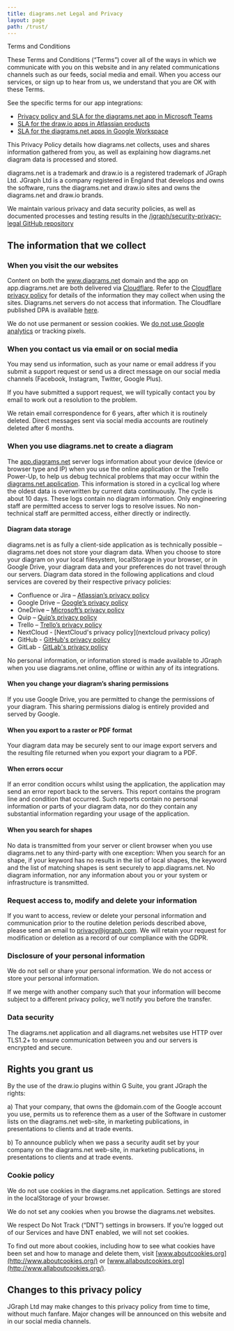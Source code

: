 ```yaml
---
title: diagrams.net Legal and Privacy
layout: page
path: /trust/
---
```


Terms and Conditions

These Terms and Conditions (“Terms”) cover all of the ways in which we communicate with you on this website and in any related communications channels such as our feeds, social media and email. When you access our services, or sign up to hear from us, we understand that you are OK with these Terms.

See the specific terms for our app integrations:
* [Privacy policy and SLA for the diagrams.net app in Microsoft Teams](/trust/privacy-microsoft-teams.html)
* [SLA for the draw.io apps in Atlassian products](/trust/sla-atlassian.html)
* [SLA for the diagrams.net apps in Google Workspace](/trust/sla-gsuite.html)

This Privacy Policy details how diagrams.net collects, uses and shares information gathered from you, as well as explaining how diagrams.net diagram data is processed and stored.

diagrams.net is a trademark and draw.io is a registered trademark of JGraph Ltd. JGraph Ltd is a company registered in England that develops and owns the software, runs the diagrams.net and draw.io sites and owns the diagrams.net and draw.io brands.

We maintain various privacy and data security policies, as well as documented processes and testing results in the [/jgraph/security-privacy-legal GitHub repository](https://github.com/jgraph/security-privacy-legal)

## The information that we collect

### When you visit the our websites

Content on both the www.diagrams.net domain and the app on app.diagrams.net are both delivered via [Cloudflare](https://www.cloudflare.com/). Refer to the [Cloudflare privacy policy](https://www.cloudflare.com/privacypolicy/) for details of the information they may collect when using the sites. Diagrams.net servers do not access that information. The Cloudflare published DPA is available [here](https://www.cloudflare.com/media/pdf/cloudflare-customer-dpa.pdf).

We do not use permanent or session cookies. We [do not use Google analytics](/blog/drawio-google-analytics.html) or tracking pixels.

### When you contact us via email or on social media

You may send us information, such as your name or email address if you submit a support request or send us a direct message on our social media channels (Facebook, Instagram, Twitter, Google Plus).

If you have submitted a support request, we will typically contact you by email to work out a resolution to the problem.

We retain email correspondence for 6 years, after which it is routinely deleted. Direct messages sent via social media accounts are routinely deleted after 6 months.

### When you use diagrams.net to create a diagram

The [app.diagrams.net](http://app.diagrams.net/) server logs information about your device (device or browser type and IP) when you use the online application or the Trello Power-Up, to help us debug technical problems that may occur within the [diagrams.net application](http://app.diagrams.net/). This information is stored in a cyclical log where the oldest data is overwritten by current data continuously. The cycle is about 10 days. These logs contain no diagram information. Only engineering staff are permitted access to server logs to resolve issues. No non-technical staff are permitted access, either directly or indirectly.

#### Diagram data storage

diagrams.net is as fully a client-side application as is technically possible – diagrams.net does not store your diagram data. When you choose to store your diagram on your local filesystem, localStorage in your browser, or in Google Drive, your diagram data and your preferences do not travel through our servers. Diagram data stored in the following applications and cloud services are covered by their respective privacy policies:

- Confluence or Jira – [Atlassian’s privacy policy](https://www.atlassian.com/legal/privacy-policy)
- Google Drive – [Google’s privacy policy](https://policies.google.com/privacy)
- OneDrive – [Microsoft’s privacy policy](https://privacy.microsoft.com/en-us/privacystatement)
- Quip – [Quip’s privacy policy](https://quip.com/about/privacy)
- Trello – [Trello’s privacy policy](https://trello.com/privacy)
- NextCloud - [NextCloud's privacy policy](nextcloud privacy policy)
- GitHub - [GitHub's privacy policy](https://help.github.com/en/github/site-policy/github-privacy-statement)
- GitLab - [GitLab's privacy policy](https://about.gitlab.com/privacy/)

No personal information, or information stored is made available to JGraph when you use diagrams.net online, offline or within any of its integrations.

#### When you change your diagram’s sharing permissions

If you use Google Drive, you are permitted to change the permissions of your diagram. This sharing permissions dialog is entirely provided and served by Google.

#### When you export to a raster or PDF format

Your diagram data may be securely sent to our image export servers and the resulting file returned when you export your diagram to a PDF.
#### When errors occur

If an error condition occurs whilst using the application, the application may send an error report back to the servers. This report contains the program line and condition that occurred. Such reports contain no personal information or parts of your diagram data, nor do they contain any substantial information regarding your usage of the application.

#### When you search for shapes

No data is transmitted from your server or client browser when you use diagrams.net to any third-party with one exception: When you search for an shape, if your keyword has no results in the list of local shapes, the keyword and the list of matching shapes is sent securely to app.diagrams.net. No diagram information, nor any information about you or your system or infrastructure is transmitted.

### Request access to, modify and delete your information

If you want to access, review or delete your personal information and communication prior to the routine deletion periods described above, please send an email to [privacy@jgraph.com](privacy@jgraph.com). We will retain your request for modification or deletion as a record of our compliance with the GDPR.

### Disclosure of your personal information

We do not sell or share your personal information. We do not access or store your personal information.

If we merge with another company such that your information will become subject to a different privacy policy, we’ll notify you before the transfer.

### Data security

The diagrams.net application and all diagrams.net websites use HTTP over TLS1.2+ to ensure communication between you and our servers is encrypted and secure.

## Rights you grant us

By the use of the draw.io plugins within G Suite, you grant JGraph the rights:

a) That your company, that owns the @domain.com of the Google account you use, permits us to reference them as a user of the Software in customer lists on the diagrams.net web-site, in marketing publications, in presentations to clients and at trade events.

b) To announce publicly when we pass a security audit set by your company on the diagrams.net web-site, in marketing publications, in presentations to clients and at trade events.

### Cookie policy

We do not use cookies in the diagrams.net application. Settings are stored in the localStorage of your browser.

We do not set any cookies when you browse the diagrams.net websites.

We respect Do Not Track (“DNT”) settings in browsers. If you’re logged out of our Services and have DNT enabled, we will not set cookies.

To find out more about cookies, including how to see what cookies have been set and how to manage and delete them, visit [www.aboutcookies.org](http://www.aboutcookies.org/) or [www.allaboutcookies.org](http://www.allaboutcookies.org/).

## Changes to this privacy policy

JGraph Ltd may make changes to this privacy policy from time to time, without much fanfare. Major changes will be announced on this website and in our social media channels.
